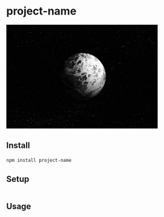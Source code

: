 # project-name

![projectName](media/projectName.gif)

## Install

```bash
npm install project-name
```

## Setup

```js
```

## Usage

```js
```
